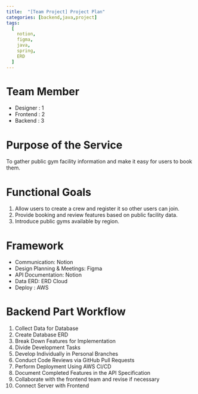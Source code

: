 ```yaml
---
title:  "[Team Project] Project Plan"
categories: [backend,java,project]
tags:
  [
    notion,
    figma,
    java,
    spring,
    ERD
  ] 
---
```

# Team Member
* Designer : 1
* Frontend : 2
* Backend : 3

# Purpose of the Service
To gather public gym facility information and make it easy for users to book them.

# Functional Goals
1. Allow users to create a crew and register it so other users can join.
2. Provide booking and review features based on public facility data.
3. Introduce public gyms available by region.
# Framework
* Communication: Notion
* Design Planning & Meetings: Figma
* API Documentation: Notion
* Data ERD: ERD Cloud
* Deploy : AWS 

# Backend Part Workflow
1. Collect Data for Database
2. Create Database ERD
3. Break Down Features for Implementation
4. Divide Development Tasks
5. Develop Individually in Personal Branches
6. Conduct Code Reviews via GitHub Pull Requests
7. Perform Deployment Using AWS CI/CD
8. Document Completed Features in the API Specification
9. Collaborate with the frontend team and revise if necessary
10. Connect Server with Frontend


